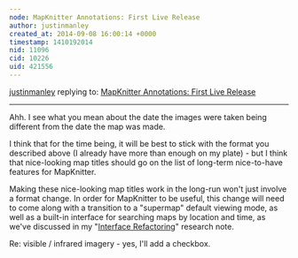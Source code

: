 ```yaml
---
node: MapKnitter Annotations: First Live Release
author: justinmanley
created_at: 2014-09-08 16:00:14 +0000
timestamp: 1410192014
nid: 11096
cid: 10226
uid: 421556
---
```




[justinmanley](../profile/justinmanley) replying to: [MapKnitter Annotations: First Live Release](../notes/justinmanley/09-02-2014/mapknitter-annotations-first-live-release)

----
Ahh.  I see what you mean about the date the images were taken being different from the date the map was made.

I think that for the time being, it will be best to stick with the format you described above (I already have more than enough on my plate) - but I think that nice-looking map titles should go on the list of long-term nice-to-have features for MapKnitter.

Making these nice-looking map titles work in the long-run won't just involve a format change.  In order for MapKnitter to be useful, this change will need to come along with a transition to a "supermap" default viewing mode, as well as a built-in interface for searching maps by location and time, as we've discussed in my "[Interface Refactoring](http://publiclab.org/notes/justinmanley/08-06-2014/mapknitter-annotations-interface-refactoring)" research note.

Re: visible / infrared imagery - yes, I'll add a checkbox.